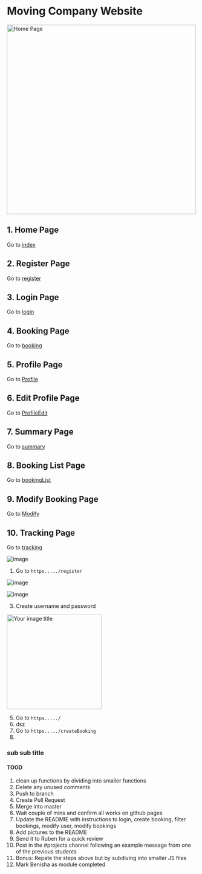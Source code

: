# Moving Company Website
<img src="https://github.com/Beni-25/Moving/assets/105207468/d5e2a18b-3cf7-4510-bd1a-2b94888dffa0" alt="Home Page" width="500"/>

## 1. Home Page
Go to [index](https://beni-25.github.io/Moving/)

## 2. Register Page
Go to [register](https://beni-25.github.io/Moving/register.html)
## 3. Login Page
Go to [login](https://beni-25.github.io/Moving/login.html)
## 4. Booking Page
Go to [booking](https://beni-25.github.io/Moving/booking.html)
## 5. Profile Page
Go to [Profile](https://beni-25.github.io/profile.html)
## 6. Edit Profile Page
Go to [ProfileEdit](https://beni-25.github.io/profileEdit.html)
## 7. Summary Page
Go to [summary](https://beni-25.github.io/Moving/summary.html)
## 8. Booking List Page
Go to [bookingList](https://beni-25.github.io/Moving/bookingList.html)
## 9. Modify Booking Page
Go to [Modify](https://beni-25.github.io/Moving/modify.html)
## 10. Tracking Page
Go to [tracking](https://beni-25.github.io/Moving/tracking.html)


![image](https://github.com/Beni-25/Moving/assets/105207468/d5e2a18b-3cf7-4510-bd1a-2b94888dffa0)
1. Go to `https...../register`

![image](https://github.com/Beni-25/Moving/assets/105207468/b5fe4602-2405-4e29-bab5-03fbe176688b)

  ![image](https://github.com/Beni-25/Moving/assets/105207468/3798658e-97a7-4725-8165-d78d80026b48)

3. Create username and password

<img src="https://github.com/Beni-25/Moving/assets/105207468/3798658e-97a7-4725-8165-d78d80026b48" alt="Your image title" width="250"/>
  
5.  Go to `https...../`
6.  dsz
7.  Go to `https...../createBooking`
5.  

### sub sub title

#### TOOD

1. clean up functions by dividing into smaller functions
2. Delete any unused comments
3. Push to branch
4. Create Pull Request
5. Merge into master
6. Wait couple of mins and confirm all works on github pages
7. Update the READMIE with instructions to login, create booking, filter bookings, modify user, modify bookings
8. Add pictures to the README
9. Send it to Ruben for a quick review
10. Post in the #projects channel following an example message from one of the previous students
11. Bonus: Repate the steps above but by subdiving into smaller JS files
12. Mark Benisha as module completed

